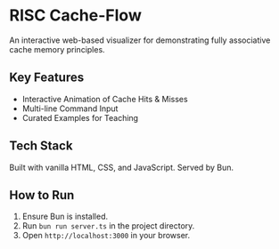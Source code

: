 # RISC Cache-Flow

An interactive web-based visualizer for demonstrating fully associative cache memory principles.

## Key Features
- Interactive Animation of Cache Hits & Misses
- Multi-line Command Input
- Curated Examples for Teaching

## Tech Stack
Built with vanilla HTML, CSS, and JavaScript. Served by Bun.

## How to Run
1. Ensure Bun is installed.
2. Run `bun run server.ts` in the project directory.
3. Open `http://localhost:3000` in your browser.
